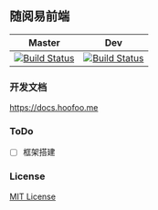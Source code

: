 ## 随阅易前端
| Master| Dev |
|:-------:|:-------:|
| [![Build Status](https://travis-ci.org/Hoofoo-WHU/easyreading.svg?branch=master)](https://travis-ci.org/Hoofoo-WHU/easyreading) | [![Build Status](https://travis-ci.org/Hoofoo-WHU/easyreading.svg?branch=dev)](https://travis-ci.org/Hoofoo-WHU/easyreading) |
### 开发文档
https://docs.hoofoo.me
### ToDo
- [ ] 框架搭建
### License
[MIT License](https://github.com/easyreading-client/easyreading/blob/master/LICENSE)

